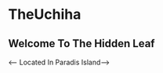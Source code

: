 # TheUchiha

## Welcome To The Hidden Leaf
<-- Located In Paradis Island-->
<!-- this is a comment, have close a look at the difference between this line and the one above -->
